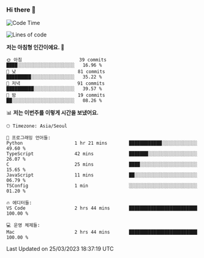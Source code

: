 ### Hi there 👋

<!--START_SECTION:waka-->
![Code Time](http://img.shields.io/badge/Code%20Time-94%20hrs%205%20mins-blue)

![Lines of code](https://img.shields.io/badge/%EC%A0%80%EB%8A%94%20%EC%97%AC%ED%83%9C%EA%B9%8C%EC%A7%80%20-11.2%20million%20%EC%A4%84%EC%9D%98%20%EC%BD%94%EB%93%9C%EB%A5%BC%20%EC%9E%91%EC%84%B1%ED%96%88%EC%96%B4%EC%9A%94.-blue)

**저는 아침형 인간이에요. 🐤** 

```text
🌞 아침                     39 commits          ████░░░░░░░░░░░░░░░░░░░░░   16.96 % 
🌆 낮　                     81 commits          █████████░░░░░░░░░░░░░░░░   35.22 % 
🌃 저녁                     91 commits          ██████████░░░░░░░░░░░░░░░   39.57 % 
🌙 밤　                     19 commits          ██░░░░░░░░░░░░░░░░░░░░░░░   08.26 % 
```


📊 **저는 이번주를 이렇게 시간을 보냈어요.** 

```text
🕑︎ Timezone: Asia/Seoul

💬 프로그래밍 언어들: 
Python                   1 hr 21 mins        ████████████░░░░░░░░░░░░░   49.60 % 
TypeScript               42 mins             ███████░░░░░░░░░░░░░░░░░░   26.07 % 
C                        25 mins             ████░░░░░░░░░░░░░░░░░░░░░   15.65 % 
JavaScript               11 mins             ██░░░░░░░░░░░░░░░░░░░░░░░   06.79 % 
TSConfig                 1 min               ░░░░░░░░░░░░░░░░░░░░░░░░░   01.20 % 

🔥 에디터들: 
VS Code                  2 hrs 44 mins       █████████████████████████   100.00 % 

💻 운영 체제들: 
Mac                      2 hrs 44 mins       █████████████████████████   100.00 % 
```


 Last Updated on 25/03/2023 18:37:19 UTC
<!--END_SECTION:waka-->
